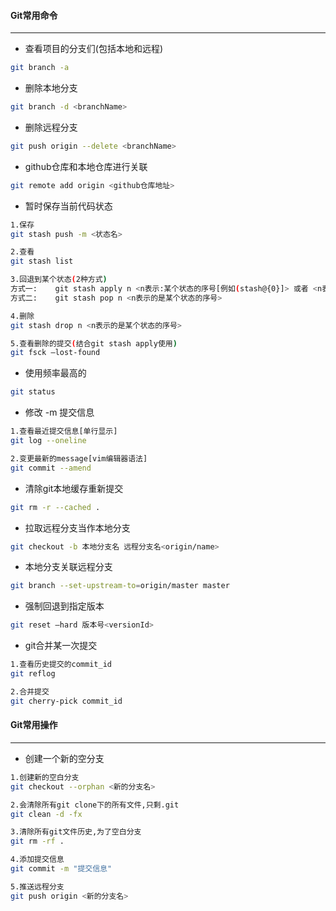 #### Git常用命令
------
- 查看项目的分支们(包括本地和远程)
```bash
git branch -a
```
- 删除本地分支
```bash
git branch -d <branchName>
```
- 删除远程分支
```bash
git push origin --delete <branchName>
```
- github仓库和本地仓库进行关联
```bash
git remote add origin <github仓库地址>
```
- 暂时保存当前代码状态

```bash
1.保存
git stash push -m <状态名>

2.查看
git stash list

3.回退到某个状态(2种方式)
方式一:	git stash apply n <n表示:某个状态的序号[例如(stash@{0}]> 或者 <n表示:删除的ID号>
方式二:	git stash pop n <n表示的是某个状态的序号>

4.删除
git stash drop n <n表示的是某个状态的序号>

5.查看删除的提交(结合git stash apply使用)
git fsck –lost-found
```
- 使用频率最高的
```bash
git status
```
- 修改 -m 提交信息
```bash
1.查看最近提交信息[单行显示]
git log --oneline

2.变更最新的message[vim编辑器语法]
git commit --amend
```
- 清除git本地缓存重新提交
```bash
git rm -r --cached .
```
- 拉取远程分支当作本地分支
```bash
git checkout -b 本地分支名 远程分支名<origin/name>
```
- 本地分支关联远程分支
```bash
git branch --set-upstream-to=origin/master master
```
- 强制回退到指定版本
```bash
git reset –hard 版本号<versionId>
```
- git合并某一次提交
```bash
1.查看历史提交的commit_id
git reflog

2.合并提交
git cherry-pick commit_id
```

#### Git常用操作
------
- 创建一个新的空分支
```bash
1.创建新的空白分支
git checkout --orphan <新的分支名>

2.会清除所有git clone下的所有文件,只剩.git
git clean -d -fx

3.清除所有git文件历史,为了空白分支
git rm -rf .

4.添加提交信息
git commit -m "提交信息"

5.推送远程分支
git push origin <新的分支名>
```
